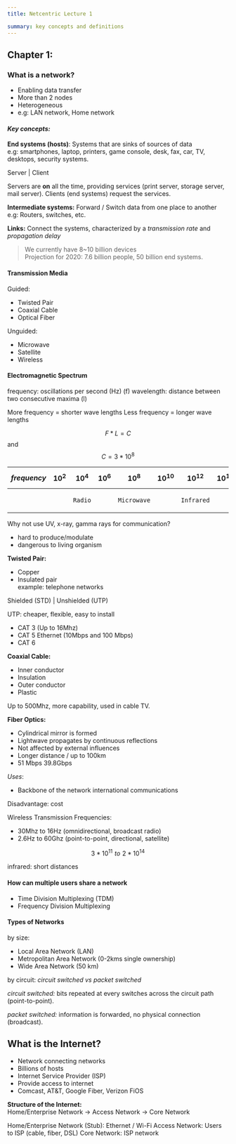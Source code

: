 ```yaml
---
title: Netcentric Lecture 1

summary: key concepts and definitions
---
```


## Chapter 1: ##

### What is a network? ###

- Enabling data transfer
- More than 2 nodes
- Heterogeneous
- e.g: LAN network, Home network

#### *Key concepts:* ###
**End systems (hosts)**: Systems that are sinks of sources of data
<br/> e.g: smartphones, laptop, printers, game console, desk, fax,
car, TV, desktops, security systems.

Server | Client

Servers are **on** all the time, providing services (print server, storage server, mail server).
Clients (end systems) request the services.

**Intermediate systems:** Forward / Switch data from one place to another <br/>
e.g: Routers, switches, etc.

**Links:** Connect the systems, characterized by a _transmission rate_ and _propagation delay_

>We currently have 8~10 billion devices <br/>
Projection for 2020:
7.6 billion people, 50 billion end systems.

#### Transmission Media ####
Guided:

* Twisted Pair
* Coaxial Cable
* Optical Fiber

Unguided:

* Microwave
* Satellite
* Wireless

#### Electromagnetic Spectrum ####

frequency: oscillations per second (Hz) (f)
wavelength: distance between two consecutive maxima (l)

More frequency = shorter wave lengths
Less frequency = longer wave lengths

$$F*L=C$$
and
$$C=3*10^{8}$$

|$$frequency$$|$$10^2$$|$$10^4$$|$$10^6$$|$$10^8$$|$$10^{10}$$|$$10^{12}$$|$$10^{14}$$|$$10^{16}$$|
|-----------|:-:|:-:|:-:|:-:|:-:|:-:|:-:|:-:|
|           ||`Radio`||`Microwave`||`Infrared`||`UV (xray, gamma)`|

Why not use UV, x-ray, gamma rays for communication?

* hard to produce/modulate
* dangerous to living organism

**Twisted Pair:**

* Copper
* Insulated pair<br/>
example: telephone networks

Shielded (STD) | Unshielded (UTP)

UTP:
cheaper, flexible, easy to install<br/>

* CAT 3 (Up to 16Mhz)
* CAT 5 Ethernet (10Mbps and 100 Mbps)
* CAT 6

**Coaxial Cable:** <br/>

* Inner conductor
* Insulation
* Outer conductor
* Plastic

Up to 500Mhz, more capability, used in cable TV.

**Fiber Optics:**

* Cylindrical mirror is formed
* Lightwave propagates by continuous reflections
* Not affected by external influences
* Longer distance / up to 100km
* 51 Mbps 39.8Gbps

_Uses_:

* Backbone of the network international communications<br/>

Disadvantage: cost

Wireless Transmission Frequencies:

* 30Mhz to 16Hz (omnidirectional, broadcast radio)
* 2.6Hz to 60Ghz (point-to-point, directional, satellite)

$$3*10^{11}\,\,to\,\,2*10^{14}$$

infrared: short distances

#### How can multiple users share a network ###
* Time Division Multiplexing (TDM)
* Frequency Division Multiplexing

#### Types of Networks ####
by size:

- Local Area Network (LAN)
- Metropolitan Area Network (0-2kms single ownership)
- Wide Area Network (50 km)

by circuit: _circuit switched vs packet switched_

_circuit switched:_
bits repeated at every switches across the circuit path (point-to-point).

_packet switched:_
information is forwarded, no physical connection (broadcast).

## What is the Internet? ##
* Network connecting networks
* Billions of hosts
* Internet Service Provider (ISP)
* Provide access to internet
* Comcast, AT&T, Google Fiber, Verizon FiOS

**Structure of the Internet:**<br/>
Home/Enterprise Network -> Access Network -> Core Network

Home/Enterprise Network (Stub): Ethernet / Wi-Fi
Access Network: Users to ISP (cable, fiber, DSL)
Core Network: ISP network
